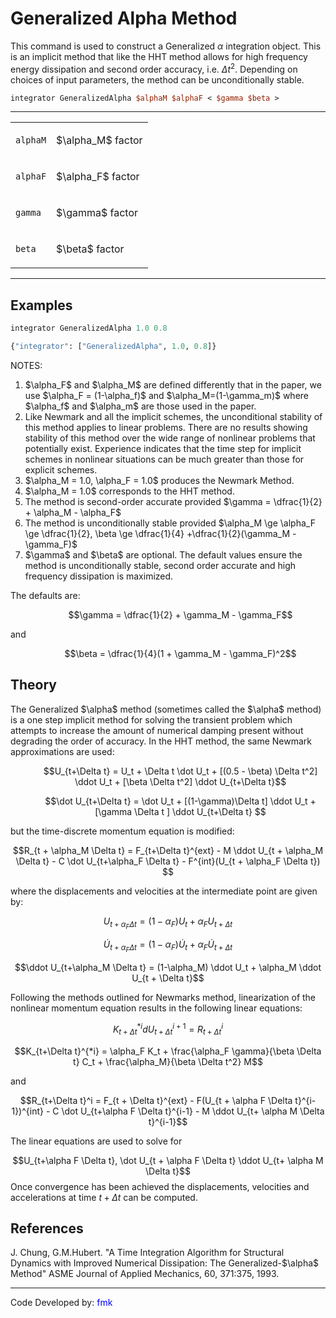 # Generalized Alpha Method

This command is used to construct a Generalized
$\alpha$ integration object. This is an implicit
method that like the HHT method allows for high frequency energy
dissipation and second order accuracy, i.e. $\Delta t^2$.
Depending on choices of input parameters, the method
can be unconditionally stable.

```tcl
integrator GeneralizedAlpha $alphaM $alphaF < $gamma $beta >
```

<hr />
<table>
<tbody>
<tr class="odd">
<td><p><code class="parameter-table-variable">alphaM</code></p></td>
<td><p>$\alpha_M$ factor</p></td>
</tr>
<tr class="even">
<td><p><code class="parameter-table-variable">alphaF</code></p></td>
<td><p>$\alpha_F$ factor</p></td>
</tr>
<tr class="odd">
<td><p><code class="parameter-table-variable">gamma</code></p></td>
<td><p>$\gamma$ factor</p></td>
</tr>
<tr class="even">
<td><p><code class="parameter-table-variable">beta</code></p></td>
<td><p>$\beta$ factor</p></td>
</tr>
</tbody>
</table>
<hr />

## Examples

```tcl
integrator GeneralizedAlpha 1.0 0.8
```
```python
{"integrator": ["GeneralizedAlpha", 1.0, 0.8]}
```

<p>NOTES:</p>
<ol>
<li>$\alpha_F$ and
$\alpha_M$ are defined differently that in the
paper, we use $\alpha_F = (1-\alpha_f)$ and
$\alpha_M=(1-\gamma_m)$ where
$\alpha_f$ and $\alpha_m$
are those used in the paper.</li>
<li>Like Newmark and all the implicit schemes, the unconditional
  stability of this method applies to linear problems. There are no
  results showing stability of this method over the wide range of
  nonlinear problems that potentially exist. Experience indicates that the
  time step for implicit schemes in nonlinear situations can be much
  greater than those for explicit schemes.</li>

<li>$\alpha_M = 1.0, \alpha_F = 1.0$ produces the Newmark Method.</li>
<li>$\alpha_M = 1.0$ corresponds to the HHT method.</li>
<li>The method is second-order accurate provided $\gamma = \dfrac{1}{2} + \alpha_M - \alpha_F$</li>

<li>The method is unconditionally stable provided $\alpha_M \ge \alpha_F \ge \dfrac{1}{2}, \beta \ge \dfrac{1}{4}
  +\dfrac{1}{2}(\gamma_M - \gamma_F)$
</li>
<li>$\gamma$ and $\beta$
  are optional. The default values ensure the method is unconditionally
  stable, second order accurate and high frequency dissipation is
  maximized.</li>
</ol>
<p>The defaults are:</p>
<dl>
<dt></dt>
<dd>

$$\gamma = \dfrac{1}{2} + \gamma_M - \gamma_F$$

</dd>
</dl>
<p>and</p>
<dl>
<dt></dt>
<dd>

$$\beta = \dfrac{1}{4}(1 + \gamma_M -
\gamma_F)^2$$

</dd>
</dl>

## Theory

<p>The Generalized $\alpha$ method (sometimes
called the $\alpha$ method) is a one step
implicit method for solving the transient problem which attempts to
increase the amount of numerical damping present without degrading the
order of accuracy. In the HHT method, the same Newmark approximations
are used:</p>
<dl>
<dt></dt>
<dd>

$$U_{t+\Delta t} = U_t + \Delta t \dot U_t + [(0.5 - \beta)
\Delta t^2] \ddot U_t + [\beta \Delta t^2] \ddot U_{t+\Delta
t}$$

</dd>
</dl>
<dl>
<dt></dt>
<dd>

$$\dot U_{t+\Delta t} = \dot U_t + [(1-\gamma)\Delta t] \ddot
U_t + [\gamma \Delta t ] \ddot U_{t+\Delta t} $$

</dd>
</dl>
<p>but the time-discrete momentum equation is modified:</p>

$$R_{t + \alpha_M \Delta t} = F_{t+\Delta t}^{ext} - M \ddot
U_{t + \alpha_M \Delta t} - C \dot U_{t+\alpha_F \Delta t} -
F^{int}(U_{t + \alpha_F \Delta t})
$$

<p>where the displacements and velocities at the intermediate point are
given by:</p>

$$U_{t+ \alpha_F \Delta t} = (1 - \alpha_F) U_t + \alpha_F
U_{t + \Delta t}$$

$$\dot U_{t+\alpha_F \Delta t} = (1-\alpha_F) \dot U_t +
\alpha_F \dot U_{t + \Delta t}$$

$$\ddot U_{t+\alpha_M \Delta t} = (1-\alpha_M) \ddot U_t +
\alpha_M \ddot U_{t + \Delta t}$$

<p>Following the methods outlined for Newmarks method, linearization of
the nonlinear momentum equation results in the following linear
equations:</p>

$$K_{t+\Delta t}^{*i} d U_{t+\Delta t}^{i+1} = R_{t+\Delta
t}^i$$

$$K_{t+\Delta t}^{*i} = \alpha_F K_t + \frac{\alpha_F
\gamma}{\beta \Delta t} C_t + \frac{\alpha_M}{\beta \Delta t^2}
M$$

<p>and</p>


$$R_{t+\Delta t}^i = F_{t + \Delta t}^{ext} - F(U_{t + \alpha
F \Delta t}^{i-1})^{int} - C \dot U_{t+\alpha F \Delta t}^{i-1} - M
\ddot U_{t+ \alpha M \Delta t}^{i-1}$$

<p>The linear equations are used to solve for 

$$U_{t+\alpha F
\Delta t}, \dot U_{t + \alpha F \Delta t} \ddot U_{t+ \alpha M \Delta
t}$$
Once convergence has been achieved the displacements,
velocities and accelerations at time $t + \Delta t$ can be computed.</p>

## References
<p>J. Chung, G.M.Hubert. "A Time Integration Algorithm for Structural
Dynamics with Improved Numerical Dissipation: The
Generalized-$\alpha$ Method" ASME Journal of
Applied Mechanics, 60, 371:375, 1993.</p>

<hr />

<p>Code Developed by: <span style="color:blue">fmk</span></p>

